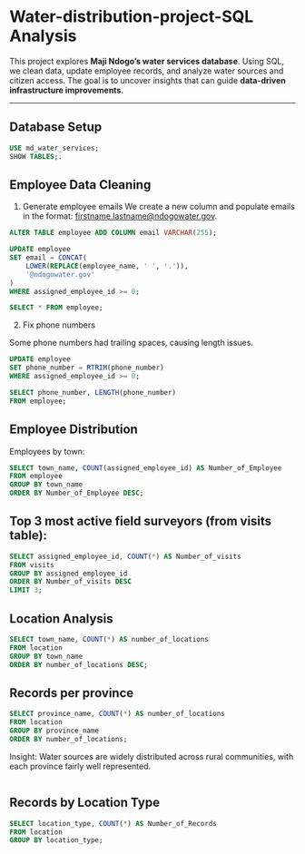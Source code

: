 # Water-distribution-project-SQL Analysis
This project explores **Maji Ndogo’s water services database**. Using SQL, we clean data, update employee records, and analyze water sources and citizen access. The goal is to uncover insights that can guide **data-driven infrastructure improvements**.

---

## Database Setup  
```sql
USE md_water_services;
SHOW TABLES;.

```
## Employee Data Cleaning
1. Generate employee emails
We create a new column and populate emails in the format: firstname.lastname@ndogowater.gov.
```sql
ALTER TABLE employee ADD COLUMN email VARCHAR(255);

UPDATE employee
SET email = CONCAT(
    LOWER(REPLACE(employee_name, ' ', '.')),
    '@ndogowater.gov'
)
WHERE assigned_employee_id >= 0;

SELECT * FROM employee;
```
2. Fix phone numbers

Some phone numbers had trailing spaces, causing length issues.
```sql
UPDATE employee
SET phone_number = RTRIM(phone_number)
WHERE assigned_employee_id >= 0;

SELECT phone_number, LENGTH(phone_number) 
FROM employee;

```
## Employee Distribution
Employees by town:
```sql
SELECT town_name, COUNT(assigned_employee_id) AS Number_of_Employee
FROM employee
GROUP BY town_name
ORDER BY Number_of_Employee DESC;

```
## Top 3 most active field surveyors (from visits table):
```sql
SELECT assigned_employee_id, COUNT(*) AS Number_of_visits
FROM visits
GROUP BY assigned_employee_id
ORDER BY Number_of_visits DESC
LIMIT 3;

```
## Location Analysis
```sql
SELECT town_name, COUNT(*) AS number_of_locations
FROM location
GROUP BY town_name
ORDER BY number_of_locations DESC;
```
## Records per province
```sql
SELECT province_name, COUNT(*) AS number_of_locations
FROM location
GROUP BY province_name
ORDER BY number_of_locations;
```
Insight: Water sources are widely distributed across rural communities, with each province fairly well represented.

```
```
## Records by Location Type
```sql
SELECT location_type, COUNT(*) AS Number_of_Records
FROM location
GROUP BY location_type;

